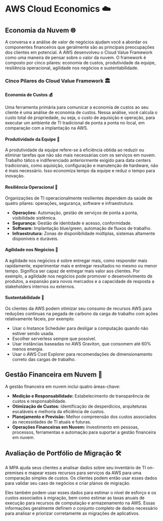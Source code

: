 
# AWS Cloud Economics ☁️

## Economia da Nuvem 🌐

A conversa e a análise de valor de negócios ajudam você a abordar os componentes financeiros que geralmente são as principais preocupações dos clientes em potencial. A AWS desenvolveu o Cloud Value Framework como uma maneira de pensar sobre o valor da nuvem. O framework é composto por cinco pilares: economia de custos, produtividade da equipe, resiliência operacional, agilidade nos negócios e sustentabilidade.

### Cinco Pilares do Cloud Value Framework 🏛️

#### Economia de Custos 💰

Uma ferramenta primária para comunicar a economia de custos ao seu cliente é uma análise de economia de custos. Nessa análise, você calcula o custo total de propriedade, ou seja, o custo de aquisição e operação, para executar um ambiente de TI tradicional de ponta a ponta no local, em comparação com a implantação na AWS.

#### Produtividade da Equipe 👥

A produtividade da equipe refere-se à eficiência obtida ao reduzir ou eliminar tarefas que não são mais necessárias com os serviços em nuvem. Trabalho tático e indiferenciado anteriormente exigido para data centers tradicionais, como aquisição, configuração e manutenção de hardware, não é mais necessário. Isso economiza tempo da equipe e reduz o tempo para inovação.

#### Resiliência Operacional 🔄

Organizações de TI operacionalmente resilientes dependem da saúde de quatro pilares: operações, segurança, software e infraestrutura.

- **Operações:** Automação, gestão de serviços de ponta a ponta, visibilidade sistêmica.
- **Segurança:** Gestão de identidade e acesso, conformidade.
- **Software:** Implantação blue/green, automação de fluxos de trabalho.
- **Infraestrutura:** Zonas de disponibilidade múltiplas, sistemas altamente disponíveis e duráveis.

#### Agilidade nos Negócios 🚀

A agilidade nos negócios é sobre entregar mais, como responder mais rapidamente, experimentar mais e entregar resultados no mesmo ou menor tempo. Significa ser capaz de entregar mais valor aos clientes. Por exemplo, a agilidade nos negócios pode promover o desenvolvimento de produtos, a expansão para novos mercados e a capacidade de resposta a stakeholders internos ou externos.

#### Sustentabilidade 🌿

Os clientes da AWS podem otimizar seu consumo de recursos AWS para reduções contínuas na pegada de carbono da carga de trabalho com ações relativamente fáceis, por exemplo:
- Usar o Instance Scheduler para desligar a computação quando não estiver sendo usada.
- Escolher serverless sempre que possível.
- Usar instâncias baseadas no AWS Graviton, que consomem até 60% menos energia.
- Usar o AWS Cost Explorer para recomendações de dimensionamento correto das cargas de trabalho.

## Gestão Financeira em Nuvem 💼

A gestão financeira em nuvem inclui quatro áreas-chave:

- **Medição e Responsabilidade:** Estabelecimento de transparência de custos e responsabilidade.
- **Otimização de Custos:** Identificação de desperdícios, arquiteturas escaláveis e melhoria da eficiência de custos.
- **Planejamento e Previsão:** Melhor compreensão dos custos associados às necessidades de TI atuais e futuras.
- **Operações Financeiras em Nuvem:** Investimento em pessoas, processos, ferramentas e automação para suportar a gestão financeira em nuvem.

## Avaliação de Portfólio de Migração 🛠️

A MPA ajuda seus clientes a analisar dados sobre seu inventário de TI on-premises e mapear esses recursos para serviços da AWS para uma comparação simples de custos. Os clientes podem então usar esses dados para validar seu caso de negócios e criar planos de migração.

Eles também podem usar esses dados para estimar o nível de esforço e os custos associados à migração, bem como estimar as taxas anuais de execução para recursos de computação e armazenamento na AWS. Essas informações geralmente definem o conjunto completo de dados necessário para analisar e priorizar corretamente as migrações de aplicativos.
